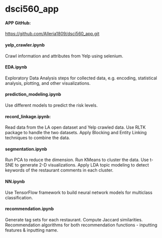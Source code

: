 # dsci560_app

#### APP GitHub:
https://github.com/Alleria1809/dsci560_app.git


#### yelp_crawler.ipynb
Crawl information and attributes from Yelp using selenium.


#### EDA.ipynb
Exploratory Data Analysis steps for collected data, e.g. encoding, statistical analysis, plotting, and other visualizations.


#### prediction_modeling.ipynb
Use different models to predict the risk levels.


#### record_linkage.ipynb: 
Read data from the LA open dataset and Yelp crawled data. 
Use RLTK package to handle the two datasets.
Apply Blocking and Entity Linking techniques to combine the data.


#### segmentation.ipynb
Run PCA to reduce the dimension.
Run KMeans to cluster the data.
Use t-SNE to generate 2-D visualizations.
Apply LDA topic modeling to detect keywords of the restaurant comments in each cluster.


#### NN.ipynb
Use TensorFlow framework to build neural network models for multiclass classification.


#### recommendation.ipynb
Generate tag sets for each restaurant.
Compute Jaccard similarities.
Recommendation algorithms for both recommendation functions - inputting features & inputting name.
